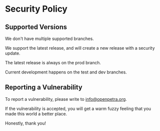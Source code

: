 # Security Policy

## Supported Versions

We don't have multiple supported branches.

We support the latest release, and will create a new release with a security update.

The latest release is always on the prod branch.

Current development happens on the test and dev branches.

## Reporting a Vulnerability

To report a vulnerability, please write to info@openpetra.org.

If the vulnerability is accepted, you will get a warm fuzzy feeling that you made this world a better place.

Honestly, thank you!
